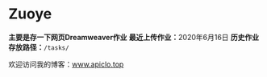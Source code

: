 # Zuoye
<strong>主要是存一下网页Dreamweaver作业</strong>
<b>最近上传作业：</b>2020年6月16日
<b>历史作业存放路径：</b><code>/tasks/</code>
<br>


欢迎访问我的博客：<a href="http://www.apiclo.top" target="new">www.apiclo.top</a>
